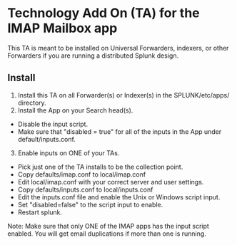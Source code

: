 # Technology Add On (TA) for the IMAP Mailbox app

This TA is meant to be installed on Universal Forwarders, indexers, or other Forwarders if you are running a distributed Splunk design.


## Install

1. Install this TA on all Forwarder(s) or Indexer(s) in the SPLUNK/etc/apps/ directory.
2. Install the App on your Search head(s).
 - Disable the input script.
 - Make sure that "disabled = true" for all of the inputs in the App under default/inputs.conf. 
3. Enable inputs on ONE of your TAs.
 - Pick just one of the TA installs to be the collection point.
 - Copy defaults/imap.conf to local/imap.conf
 - Edit local/imap.conf with your correct server and user settings.
 - Copy defaults/inputs.conf to local/inputs.conf
 - Edit the inputs.conf file and enable the Unix or Windows script input.
 - Set "disabled=false" to the script input to enable.
 - Restart splunk.


Note: Make sure that only ONE of the IMAP apps has the input script enabled. You will get email duplications if more than one is running.
